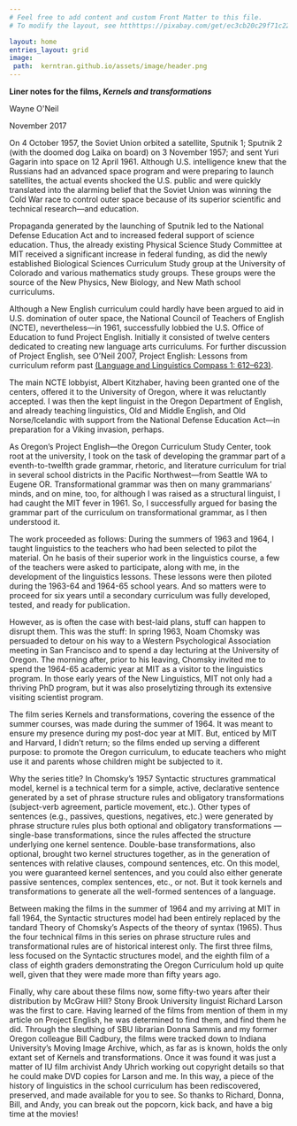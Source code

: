 ```yaml
---
# Feel free to add content and custom Front Matter to this file.
# To modify the layout, see htthttps://pixabay.com/get/ec3cb20c29f71c22d9584518a33219c8b66ae3d01ab1144694f9c07b/children-593313_1920.jpgps://jekyllrb.com/docs/themes/#overriding-theme-defaults

layout: home
entries_layout: grid
image:
 path:  kerntran.github.io/assets/image/header.png
---
```


__Liner notes for the films, *Kernels and transformations*__

Wayne O'Neil

November 2017

On 4 October 1957, the Soviet Union orbited a satellite, Sputnik 1; Sputnik 2 (with the doomed dog Laika on board) on 3 November 1957; and sent Yuri Gagarin into space on 12 April 1961. Although U.S. intelligence knew that the Russians had an advanced space program and were preparing to launch satellites, the actual events shocked the U.S. public and were quickly translated into the alarming belief that the Soviet Union was winning the Cold War race to control outer space because of its superior scientific and technical research—and education.

Propaganda generated by the launching of Sputnik led to the National Defense
Education Act and to increased federal support of science education. Thus, the already existing Physical Science Study Committee at MIT received a significant increase in federal funding, as did the newly established Biological Sciences Curriculum Study group at the University of Colorado and various mathematics study groups. These groups were the source of the New Physics, New Biology, and New Math school curriculums.

Although a New English curriculum could hardly have been argued to aid in U.S. domination of outer space, the National Council of Teachers of English (NCTE), nevertheless—in 1961, successfully lobbied the U.S. Office of Education to fund Project English. Initially it consisted of twelve centers dedicated to creating new language arts curriculums. For further discussion of Project English, see O’Neil 2007, Project English: Lessons from curriculum reform past [(Language and Linguistics Compass 1: 612–623)](http://web.mit.edu/waoneil/www/k12/project_final.pdf). 

The main NCTE lobbyist, Albert Kitzhaber, having been granted one of the centers, offered it to the University of Oregon, where it was reluctantly accepted. I was then the kept linguist in the Oregon Department of English, and already teaching linguistics, Old and Middle English, and Old Norse/Icelandic with support from the National Defense Education Act—in preparation for a Viking invasion, perhaps.

As Oregon’s Project English—the Oregon Curriculum Study Center, took root at the university, I took on the task of developing the grammar part of a eventh-to-twelfth grade grammar, rhetoric, and literature curriculum for trial in several school districts in the Pacific Northwest—from Seattle WA to Eugene OR. Transformational grammar was then on many grammarians’ minds, and on mine, too, for although I was raised as a structural linguist, I had caught the MIT fever in 1961. So, I successfully argued for basing the grammar part of the curriculum on transformational grammar, as I then understood it.

The work proceeded as follows: During the summers of 1963 and 1964, I taught linguistics to the teachers who had been selected to pilot the material. On  he basis of their superior work in the linguistics course, a few of the teachers were asked to participate, along with me, in the development of the linguistics lessons. These lessons were then piloted during the 1963-64 and 1964-65 school years. And so matters were to proceed for six years until a secondary curriculum was fully developed, tested, and ready for publication.

However, as is often the case with best-laid plans, stuff can happen to disrupt them. This was the stuff: In spring 1963, Noam Chomsky was persuaded to detour on his way to a Western Psychological Association meeting in San Francisco and to spend a day lecturing at the University of Oregon. The morning after, prior to his leaving, Chomsky invited me to spend the 1964-65 academic year at MIT as a visitor to the linguistics program. In those early years of the New Linguistics, MIT not only had a thriving PhD program, but it was also proselytizing through its extensive visiting scientist program.

The film series Kernels and transformations, covering the essence of the summer courses, was made during the summer of 1964. It was meant to ensure my presence during my post-doc year at MIT. But, enticed by MIT and Harvard, I didn’t return; so the films ended up serving a different purpose: to promote the Oregon curriculum, to educate teachers who might use it and parents whose children might be subjected to it.

Why the series title? In Chomsky’s 1957 Syntactic structures grammatical model, kernel is a technical term for a simple, active, declarative sentence generated by a set of phrase structure rules and obligatory transformations (subject-verb agreement, particle movement, etc.). Other types of sentences (e.g., passives, questions, negatives, etc.) were generated by phrase structure rules plus both optional and obligatory transformations — single-base transformations, since the rules affected the structure underlying one kernel sentence. Double-base transformations, also optional, brought two kernel structures together, as in the generation of sentences with relative clauses, compound sentences, etc. On this model, you were guaranteed kernel sentences, and you could also either generate passive sentences, complex sentences, etc., or not. But it took kernels and transformations to generate all the well-formed sentences of a language.

Between making the films in the summer of 1964 and my arriving at MIT in fall 1964, the Syntactic structures model had been entirely replaced by the  tandard Theory of Chomsky’s Aspects of the theory of syntax (1965). Thus the four technical films in this series on phrase structure rules and transformational rules are of historical interest only. The first three films, less focused on the Syntactic structures model, and the eighth film of a class of eighth graders demonstrating the Oregon Curriculum hold up quite well, given that they were made more than fifty years ago.

Finally, why care about these films now, some fifty-two years after their distribution by McGraw Hill? Stony Brook University linguist Richard Larson was the first to care. Having learned of the films from mention of them in my article on Project English, he was determined to find them, and find them he did. Through the sleuthing of SBU librarian Donna Sammis and my former Oregon colleague Bill Cadbury, the films were tracked down to Indiana University’s Moving Image Archive, which, as far as is known, holds the only extant set of Kernels and transformations. Once it was found it was just a matter of IU film archivist Andy Uhrich working out copyright details so that he could make DVD copies for Larson and me. In this way, a piece of the history of linguistics in the school curriculum has been rediscovered, preserved, and made available for you to see. So thanks to Richard, Donna, Bill, and Andy, you can break out the popcorn, kick back, and have a big time at the movies!